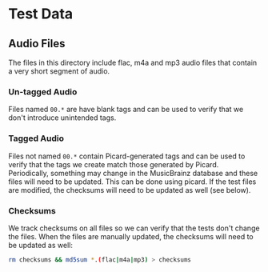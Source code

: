 # Test Data #

## Audio Files ##

The files in this directory include flac, m4a and mp3 audio files that contain a very short segment
of audio.

### Un-tagged Audio ###

Files named `00.*` are have blank tags and can be used to verify that we don't introduce unintended
tags.

### Tagged Audio ###

Files not named `00.*` contain Picard-generated tags and can be used to verify that the tags we
create match those generated by Picard. Periodically, something may change in the MusicBrainz
database and these files will need to be updated. This can be done using picard. If the test files
are modified, the checksums will need to be updated as well (see below).

### Checksums ###

We track checksums on all files so we can verify that the tests don't change the files. When the
files are manually updated, the checksums will need to be updated as well:

```bash
rm checksums && md5sum *.(flac|m4a|mp3) > checksums
```
